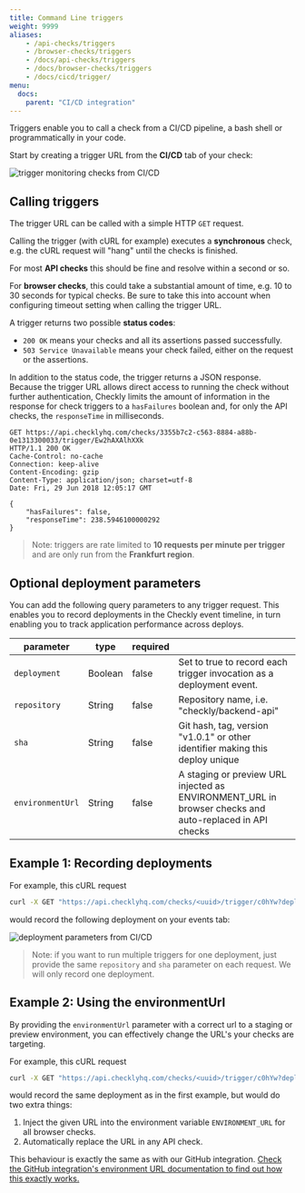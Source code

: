 ```yaml
---
title: Command Line triggers
weight: 9999
aliases:
    - /api-checks/triggers
    - /browser-checks/triggers
    - /docs/api-checks/triggers
    - /docs/browser-checks/triggers
    - /docs/cicd/trigger/
menu:
  docs:
    parent: "CI/CD integration"
---
```


Triggers enable you to call a check from a CI/CD pipeline, a bash shell or programmatically in your code.

Start by creating a trigger URL from the **CI/CD** tab of your check:

![trigger monitoring checks from CI/CD](/docs/images/cicd/triggers.png)

## Calling triggers

The trigger URL can be called with a simple HTTP `GET` request.

Calling the trigger (with cURL for example) executes a **synchronous** check, e.g. the cURL request will "hang" until
the checks is finished.

For most **API checks** this should be fine and resolve within a second or so.

For **browser checks**, this could take a substantial amount of time, e.g. 10 to 30 seconds for
typical checks. Be sure to take this into account when configuring timeout setting when calling the trigger URL.

A trigger returns two possible **status codes**:

- `200 OK` means your checks and all its assertions passed successfully.
- `503 Service Unavailable` means your check failed, either on the request or the assertions.

In addition to the status code, the trigger returns a JSON response. Because the trigger URL allows direct
access to running the check without further authentication, Checkly limits the amount of information in the response
for check triggers to a `hasFailures` boolean and, for only the API checks, the `responseTime` in milliseconds.

```
GET https://api.checklyhq.com/checks/3355b7c2-c563-8884-a88b-0e1313300033/trigger/Ew2hAXAlhXXk
HTTP/1.1 200 OK
Cache-Control: no-cache
Connection: keep-alive
Content-Encoding: gzip
Content-Type: application/json; charset=utf-8
Date: Fri, 29 Jun 2018 12:05:17 GMT

{
    "hasFailures": false,
    "responseTime": 238.5946100000292
}
```

> Note: triggers are rate limited to **10 requests per minute per trigger** and are only run from the **Frankfurt region**.

## Optional deployment parameters

You can add the following query parameters to any trigger request. This enables you to record deployments in the Checkly
event timeline, in turn enabling you to track application performance across deploys.

| parameter        | type    | required |                                                                               |
|------------------|---------|----------|-------------------------------------------------------------------------------|
| `deployment`     | Boolean | false    | Set to true to record each trigger invocation as a deployment event.          |
| `repository`     | String  | false    | Repository name, i.e. "checkly/backend-api"                                   |
| `sha`            | String  | false    | Git hash, tag, version "v1.0.1" or other identifier making this deploy unique |
| `environmentUrl` | String  | false    | A staging or preview URL injected as ENVIRONMENT_URL in browser checks and auto-replaced in API checks |



## Example 1: Recording deployments

For example, this cURL request

```bash
curl -X GET "https://api.checklyhq.com/checks/<uuid>/trigger/c0hYw?deployment=true&repository=acme/customer-api&sha=v1.0.2-beta"
```

would record the following deployment on your events tab:

![deployment parameters from CI/CD](/docs/images/cicd/trigger_parameters.png)

> Note: if you want to run multiple triggers for one deployment, just provide the same `repository` and `sha` parameter on each request. We will only record one deployment.
 
## Example 2: Using the environmentUrl

By providing the `environmentUrl` parameter with a correct url to a staging or preview environment, you can effectively 
change the URL's your checks are targeting. 

For example, this cURL request

```bash
curl -X GET "https://api.checklyhq.com/checks/<uuid>/trigger/c0hYw?deployment=true&repository=acme/customer-api&sha=v1.0.2-beta&environmentUrl=https://staging.example.com"
```

would record the same deployment as in the first example, but would do two extra things:

1. Inject the given URL into the environment variable `ENVIRONMENT_URL` for all browser checks.
2. Automatically replace the URL in any API check.

This behaviour is exactly the same as with our GitHub integration. [Check the GitHub integration's environment URL documentation
to find out how this exactly works.](/docs/cicd/github/#using-environment-urls)
